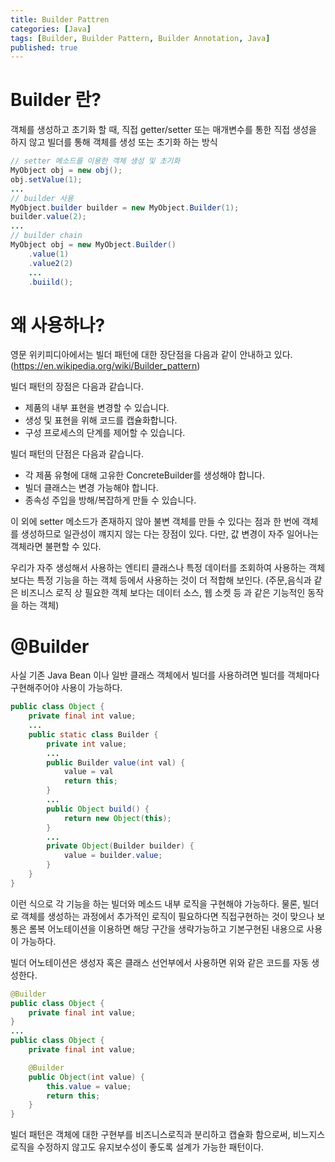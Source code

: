 ```yaml
---
title: Builder Pattren
categories: [Java]
tags: [Builder, Builder Pattern, Builder Annotation, Java]
published: true
---
```


# Builder 란?

객체를 생성하고 초기화 할 때, 직접 getter/setter 또는 매개변수를 통한 직접 생성을 하지 않고
빌더를 통해 객체를 생성 또는 초기화 하는 방식

```java
// setter 메소드를 이용한 객체 생성 및 초기화
MyObject obj = new obj();
obj.setValue(1);
...
// builder 사용
MyObject.builder builder = new MyObject.Builder(1);
builder.value(2);
...
// builder chain
MyObject obj = new MyObject.Builder()
    .value(1)
    .value2(2)
    ...
    .buiild();

```

# 왜 사용하나?

영문 위키피디아에서는 빌더 패턴에 대한 장단점을 다음과 같이 안내하고 있다. (https://en.wikipedia.org/wiki/Builder_pattern)

빌더 패턴의 장점은 다음과 같습니다.

- 제품의 내부 표현을 변경할 수 있습니다.
- 생성 및 표현을 위해 코드를 캡슐화합니다.
- 구성 프로세스의 단계를 제어할 수 있습니다.

빌더 패턴의 단점은 다음과 같습니다.

- 각 제품 유형에 대해 고유한 ConcreteBuilder를 생성해야 합니다.
- 빌더 클래스는 변경 가능해야 합니다.
- 종속성 주입을 방해/복잡하게 만들 수 있습니다.

이 외에 setter 메소드가 존재하지 않아 불변 객체를 만들 수 있다는 점과 한 번에 객체를 생성하므로 일관성이 꺠지지 않는 다는 장점이 있다. 다만, 값 변경이 자주 일어나는 객체라면 불편할 수 있다. 

우리가 자주 생성해서 사용하는 엔티티 클래스나 특정 데이터를 조회하여 사용하는 객체 보다는 특정 기능을 하는 객체 등에서 사용하는 것이
더 적합해 보인다.
(주문,음식과 같은 비즈니스 로직 상 필요한 객체 보다는 데이터 소스, 웹 소켓 등 과 같은 기능적인 동작을 하는 객체)

# @Builder

사실 기존 Java Bean 이나 일반 클래스 객체에서 빌더를 사용하려면 빌더를 객체마다 구현해주어야 사용이 가능하다.

```java
public class Object {
    private final int value;
    ...
    public static class Builder {
        private int value;
        ...
        public Builder value(int val) {
            value = val
            return this;
        }
        ...
        public Object build() {
            return new Object(this);
        }
        ...
        private Object(Builder builder) {
            value = builder.value;
        }
    }
}
```

이런 식으로 각 기능을 하는 빌더와 메소드 내부 로직을 구현해야 가능하다. 물론, 빌더로 객체를 생성하는 과정에서 추가적인 로직이 필요하다면 직접구현하는 것이 맞으나 보통은 롬복 어노테이션을 이용하면 해당 구간을 생략가능하고 기본구현된 내용으로 사용이 가능하다.

빌더 어노테이션은 생성자 혹은 클래스 선언부에서 사용하면 위와 같은 코드를 자동 생성한다.

```java
@Builder
public class Object {
    private final int value;
}
...
public class Object {
    private final int value;

    @Builder
    public Object(int value) {
        this.value = value;
        return this;
    }
}
```

빌더 패턴은 객체에 대한 구현부를 비즈니스로직과 분리하고 캡슐화 함으로써, 비느지스 로직을 수정하지 않고도 유지보수성이 좋도록 설계가 가능한 패턴이다.